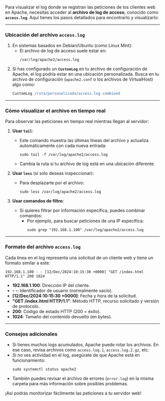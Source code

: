Para visualizar el log donde se registran las peticiones de los clientes web en Apache, necesitas acceder al **archivo de log de acceso**, conocido como **`access.log`**. Aquí tienes los pasos detallados para encontrarlo y visualizarlo:

---

### **Ubicación del archivo `access.log`**
1. En sistemas basados en Debian/Ubuntu (como Linux Mint):
   - El archivo de log de acceso suele estar en:
     ```
     /var/log/apache2/access.log
     ```
2. Si has configurado un **`CustomLog`** en tu archivo de configuración de Apache, el log podría estar en una ubicación personalizada. Busca en tu archivo de configuración (`apache2.conf` o los archivos de VirtualHost) algo como:
     ```apache
     CustomLog /ruta/personalizada/access.log combined
     ```

---

### **Cómo visualizar el archivo en tiempo real**
Para observar las peticiones en tiempo real mientras llegan al servidor:

1. **Usar `tail`**:
   - Este comando muestra las últimas líneas del archivo y actualiza automáticamente con cada nueva entrada:
     ```
     sudo tail -f /var/log/apache2/access.log
     ```
   - Cambia la ruta si tu archivo de log está en una ubicación diferente.

2. **Usar `less`** (si solo deseas inspeccionar):
   - Para desplazarte por el archivo:
     ```
     sudo less /var/log/apache2/access.log
     ```

3. **Usar comandos de filtro**:
   - Si quieres filtrar por información específica, puedes combinar comandos:
     - Por ejemplo, para buscar peticiones de una IP específica:
       ```
       sudo grep "192.168.1.100" /var/log/apache2/access.log
       ```

---

### **Formato del archivo `access.log`**
Cada línea en el log representa una solicitud de un cliente web y tiene un formato similar a este:

```
192.168.1.100 - - [12/Dec/2024:10:15:30 +0000] "GET /index.html HTTP/1.1" 200 1024
```

- **192.168.1.100**: Dirección IP del cliente.
- **- -**: Identificador de usuario (normalmente vacío).
- **[12/Dec/2024:10:15:30 +0000]**: Fecha y hora de la solicitud.
- **"GET /index.html HTTP/1.1"**: Método HTTP, recurso solicitado y versión de protocolo.
- **200**: Código de estado HTTP (200 = éxito).
- **1024**: Tamaño del contenido devuelto (en bytes).

---

### **Consejos adicionales**
- Si tienes muchos logs acumulados, Apache puede rotar los archivos. En ese caso, revisa archivos como `access.log.1`, `access.log.2.gz`, etc.
- Si no ves actividad en el log, asegúrate de que Apache está en funcionamiento:
  ```
  sudo systemctl status apache2
  ```
- También puedes revisar el archivo de errores (`error.log`) en la misma carpeta para más información sobre posibles problemas.

¡Así podrás monitorizar fácilmente las peticiones a tu servidor web!